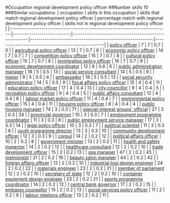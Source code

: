 #Occupation regional development policy officer
##Number skills 10
###Similar occupations:
| occupation                                                                    |   skills in this occupation |   skills that match regional development policy officer |   percentage match with regional development policy officer |   skills not in regional development policy officer |
|:------------------------------------------------------------------------------|----------------------------:|--------------------------------------------------------:|------------------------------------------------------------:|----------------------------------------------------:|
| [policy officer](policy_officer.md)                                           |                           7 |                                                       7 |                                                         0.7 |                                                   0 |
| [agricultural policy officer](agricultural_policy_officer.md)                 |                          13 |                                                       7 |                                                         0.7 |                                                   6 |
| [economic policy officer](economic_policy_officer.md)                         |                          14 |                                                       7 |                                                         0.7 |                                                   7 |
| [competition policy officer](competition_policy_officer.md)                   |                          15 |                                                       7 |                                                         0.7 |                                                   8 |
| [cultural policy officer](cultural_policy_officer.md)                         |                          15 |                                                       7 |                                                         0.7 |                                                   8 |
| [immigration policy officer](immigration_policy_officer.md)                   |                          16 |                                                       7 |                                                         0.7 |                                                   9 |
| [economic development coordinator](economic_development_coordinator.md)       |                          12 |                                                       6 |                                                         0.6 |                                                   6 |
| [public administration manager](public_administration_manager.md)             |                          18 |                                                       5 |                                                         0.5 |                                                  13 |
| [social service consultant](social_service_consultant.md)                     |                          14 |                                                       5 |                                                         0.5 |                                                   9 |
| [mayor](mayor.md)                                                             |                           9 |                                                       5 |                                                         0.5 |                                                   4 |
| [ambassador](ambassador.md)                                                   |                          18 |                                                       5 |                                                         0.5 |                                                  13 |
| [social security administrator](social_security_administrator.md)             |                          14 |                                                       5 |                                                         0.5 |                                                   9 |
| [fiscal affairs policy officer](fiscal_affairs_policy_officer.md)             |                          15 |                                                       4 |                                                         0.4 |                                                  11 |
| [education policy officer](education_policy_officer.md)                       |                          17 |                                                       4 |                                                         0.4 |                                                  13 |
| [city councillor](city_councillor.md)                                         |                           9 |                                                       4 |                                                         0.4 |                                                   5 |
| [recreation policy officer](recreation_policy_officer.md)                     |                           9 |                                                       4 |                                                         0.4 |                                                   5 |
| [public affairs consultant](public_affairs_consultant.md)                     |                          12 |                                                       4 |                                                         0.4 |                                                   8 |
| [labour market policy officer](labour_market_policy_officer.md)               |                          11 |                                                       4 |                                                         0.4 |                                                   7 |
| [environmental policy officer](environmental_policy_officer.md)               |                          15 |                                                       4 |                                                         0.4 |                                                  11 |
| [housing policy officer](housing_policy_officer.md)                           |                           8 |                                                       4 |                                                         0.4 |                                                   4 |
| [public housing manager](public_housing_manager.md)                           |                          74 |                                                       3 |                                                         0.3 |                                                  71 |
| [special-interest groups' official](special-interest_groups'_official.md)     |                          27 |                                                       3 |                                                         0.3 |                                                  24 |
| [provincial governor](provincial_governor.md)                                 |                          10 |                                                       3 |                                                         0.3 |                                                   7 |
| [employment programme coordinator](employment_programme_coordinator.md)       |                          11 |                                                       3 |                                                         0.3 |                                                   8 |
| [public employment service manager](public_employment_service_manager.md)     |                          17 |                                                       3 |                                                         0.3 |                                                  14 |
| [legal policy officer](legal_policy_officer.md)                               |                          10 |                                                       3 |                                                         0.3 |                                                   7 |
| [political scientist](political_scientist.md)                                 |                          11 |                                                       3 |                                                         0.3 |                                                   8 |
| [youth programme director](youth_programme_director.md)                       |                          13 |                                                       3 |                                                         0.3 |                                                  10 |
| [community development officer](community_development_officer.md)             |                          12 |                                                       3 |                                                         0.3 |                                                   9 |
| [consul](consul.md)                                                           |                          14 |                                                       2 |                                                         0.2 |                                                  12 |
| [political affairs officer](political_affairs_officer.md)                     |                          10 |                                                       2 |                                                         0.2 |                                                   8 |
| [government minister](government_minister.md)                                 |                          13 |                                                       2 |                                                         0.2 |                                                  11 |
| [health and safety inspector](health_and_safety_inspector.md)                 |                          14 |                                                       2 |                                                         0.2 |                                                  12 |
| [healthcare consultant](healthcare_consultant.md)                             |                          12 |                                                       2 |                                                         0.2 |                                                  10 |
| [trade development officer](trade_development_officer.md)                     |                          15 |                                                       2 |                                                         0.2 |                                                  13 |
| [spa manager](spa_manager.md)                                                 |                          47 |                                                       2 |                                                         0.2 |                                                  45 |
| [metrologist](metrologist.md)                                                 |                          21 |                                                       2 |                                                         0.2 |                                                  19 |
| [beauty salon manager](beauty_salon_manager.md)                               |                          44 |                                                       2 |                                                         0.2 |                                                  42 |
| [foreign affairs officer](foreign_affairs_officer.md)                         |                          12 |                                                       2 |                                                         0.2 |                                                  10 |
| [industrial tool design engineer](industrial_tool_design_engineer.md)         |                          24 |                                                       2 |                                                         0.2 |                                                  22 |
| [materials engineer](materials_engineer.md)                                   |                          23 |                                                       2 |                                                         0.2 |                                                  21 |
| [member of parliament](member_of_parliament.md)                               |                          12 |                                                       2 |                                                         0.2 |                                                  10 |
| [secretary of state](secretary_of_state.md)                                   |                          12 |                                                       2 |                                                         0.2 |                                                  10 |
| [container equipment design engineer](container_equipment_design_engineer.md) |                          23 |                                                       2 |                                                         0.2 |                                                  21 |
| [sports programme coordinator](sports_programme_coordinator.md)               |                          14 |                                                       2 |                                                         0.2 |                                                  12 |
| [central bank governor](central_bank_governor.md)                             |                          17 |                                                       2 |                                                         0.2 |                                                  15 |
| [embassy counsellor](embassy_counsellor.md)                                   |                          15 |                                                       2 |                                                         0.2 |                                                  13 |
| [social services policy officer](social_services_policy_officer.md)           |                          11 |                                                       2 |                                                         0.2 |                                                   9 |
| [labour relations officer](labour_relations_officer.md)                       |                          13 |                                                       2 |                                                         0.2 |                                                  11 |
